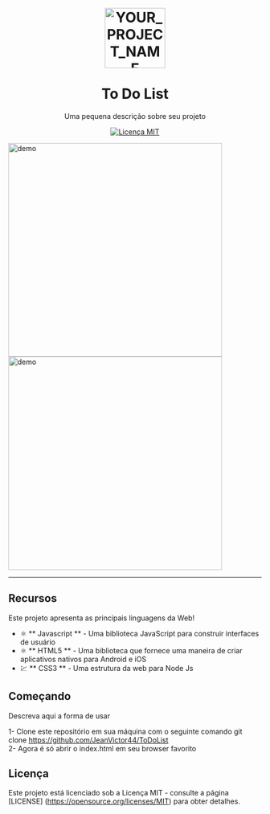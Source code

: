 <h1 align = "center">
  <br>
    <img src = "YOUR_LOGO_URL" alt = "YOUR_PROJECT_NAME" width = "120">
  <br>
  <br>
  To Do List
</h1>

<p align = "center"> Uma pequena descrição sobre seu projeto </p>

<p align = "center">
  <a href="https://opensource.org/licenses/MIT">
    <img src = "https://img.shields.io/badge/License-MIT-blue.svg" alt = "Licença MIT">
  </a>
</p>

[//]: # (Adicione seus gifs / imagens aqui :)
<div>
  <img src = "IMAGE_1_URL" alt = "demo" height = "425">
  <img src = "IMAGE_2_URL" alt = "demo" height = "425">
</div>

<hr />

## Recursos
[//]: # (Adicione os recursos do seu projeto aqui :)
Este projeto apresenta as principais linguagens da Web!

- ⚛️ ** Javascript ** - Uma biblioteca JavaScript para construir interfaces de usuário
- ⚛️ ** HTML5 ** - Uma biblioteca que fornece uma maneira de criar aplicativos nativos para Android e iOS
- 💹 ** CSS3 ** - Uma estrutura da web para Node Js

## Começando

Descreva aqui a forma de usar

1- Clone este repositório em sua máquina com o seguinte comando git clone https://github.com/JeanVictor44/ToDoList<br />
2- Agora é só abrir o index.html em seu browser favorito 
## Licença

Este projeto está licenciado sob a Licença MIT - consulte a página [LICENSE] (https://opensource.org/licenses/MIT) para obter detalhes.